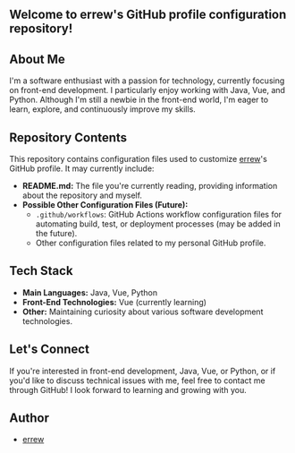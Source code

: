 
## Welcome to errew's GitHub profile configuration repository!

## About Me

I'm a software enthusiast with a passion for technology, currently focusing on front-end development. I particularly enjoy working with Java, Vue, and Python. Although I'm still a newbie in the front-end world, I'm eager to learn, explore, and continuously improve my skills.

## Repository Contents

This repository contains configuration files used to customize [errew](https://github.com/errew)'s GitHub profile. It may currently include:

*   **README.md:** The file you're currently reading, providing information about the repository and myself.
*   **Possible Other Configuration Files (Future):**
    *   `.github/workflows`: GitHub Actions workflow configuration files for automating build, test, or deployment processes (may be added in the future).
    *   Other configuration files related to my personal GitHub profile.

## Tech Stack

*   **Main Languages:** Java, Vue, Python
*   **Front-End Technologies:** Vue (currently learning)
*   **Other:** Maintaining curiosity about various software development technologies.

## Let's Connect

If you're interested in front-end development, Java, Vue, or Python, or if you'd like to discuss technical issues with me, feel free to contact me through GitHub! I look forward to learning and growing with you.

## Author

*   [errew](https://github.com/errew)
